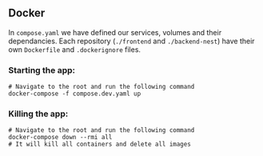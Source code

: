 ## Docker

In `compose.yaml` we have defined our services, volumes and their dependancies. Each repository (`./frontend` and `./backend-nest`) have their own `Dockerfile` and `.dockerignore` files.

### Starting the app:

```shell
# Navigate to the root and run the following command
docker-compose -f compose.dev.yaml up
```

### Killing the app:

```shell
# Navigate to the root and run the following command
docker-compose down --rmi all
# It will kill all containers and delete all images
```
